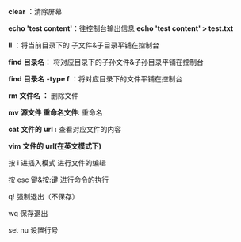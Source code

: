 **clear** ：清除屏幕

**echo 'test content'**：往控制台输出信息 **echo 'test content' > test.txt**

**ll** ：将当前目录下的 子文件&子目录平铺在控制台

**find** **目录名**： 将对应目录下的子孙文件&子孙目录平铺在控制台

**find** **目录名** **-type f** ：将对应目录下的文件平铺在控制台

**rm** **文件名 ：** 删除文件

**mv** **源文件 重命名文件**: 重命名

**cat** **文件的** **url :** 查看对应文件的内容

**vim** **文件的** **url(****在英文模式下****)**

 按 i 进插入模式 进行文件的编辑 

按 esc 键&按:键 进行命令的执行

 q! 强制退出（不保存）

 wq 保存退出

 set nu 设置行号